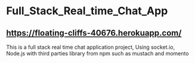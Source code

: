 # Full_Stack_Real_time_Chat_App

## https://floating-cliffs-40676.herokuapp.com/

This is a full stack real time chat application project, 
Using socket.io, Node.js with third parties library from npm such as mustach and momento
